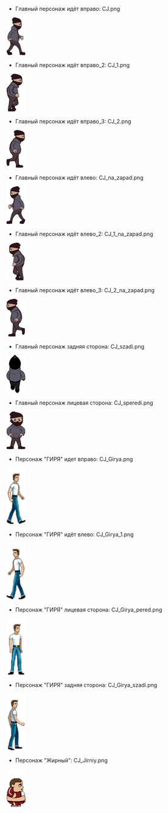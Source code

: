 * Главный персонаж идёт вправо: CJ.png

![none](https://raw.githubusercontent.com/KocTonpaB/Soap/master/Assets/Sprites/CJ.png)

* Главный персонаж идёт вправо_2: CJ_1.png

![none](https://raw.githubusercontent.com/KocTonpaB/Soap/master/Assets/Sprites/CJ_1.png)

* Главный персонаж идёт вправо_3: CJ_2.png

![none](https://raw.githubusercontent.com/KocTonpaB/Soap/master/Assets/Sprites/CJ_2.png)

* Главный персонаж идёт влево: CJ_na_zapad.png

![none](https://raw.githubusercontent.com/KocTonpaB/Soap/master/Assets/Sprites/CJ_na_zapad.png)

* Главный персонаж идёт влево_2: CJ_1_na_zapad.png

![none](https://raw.githubusercontent.com/KocTonpaB/Soap/master/Assets/Sprites/CJ_1_na_zapad.png)

* Главный персонаж идёт влево_3: CJ_2_na_zapad.png

![none](https://raw.githubusercontent.com/KocTonpaB/Soap/master/Assets/Sprites/CJ_2_na_zapad.png)

* Главный персонаж задняя сторона: CJ_szadi.png

![none](https://raw.githubusercontent.com/KocTonpaB/Soap/master/Assets/Sprites/CJ_szadi.png)

* Главный персонаж лицевая сторона: CJ_speredi.png

![none](https://raw.githubusercontent.com/KocTonpaB/Soap/master/Assets/Sprites/CJ_speredi.png)

* Персонаж "ГИРЯ" идет вправо: CJ_Girya.png

![none](https://raw.githubusercontent.com/KocTonpaB/Soap/master/Assets/Sprites/CJ_Girya.png)

* Персонаж "ГИРЯ" идёт влево: CJ_Girya_1.png

![none](https://raw.githubusercontent.com/KocTonpaB/Soap/master/Assets/Sprites/CJ_Girya_1.png)

* Персонаж "ГИРЯ" лицевая сторона: CJ_Girya_pered.png

![none](https://raw.githubusercontent.com/KocTonpaB/Soap/master/Assets/Sprites/CJ_Girya_pered.png)

* Персонаж "ГИРЯ" задняя сторона: CJ_Girya_szadi.png

![none](https://raw.githubusercontent.com/KocTonpaB/Soap/master/Assets/Sprites/CJ_Girya_szadi.png)

* Персонаж "Жирный": CJ_Jirniy.png

![none](https://raw.githubusercontent.com/KocTonpaB/Soap/master/Assets/Sprites/CJ_Jirniy.png)

